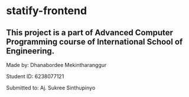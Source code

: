 # statify-frontend

## This project is a part of Advanced Computer Programming course of International School of Engineering.
Made by: Dhanabordee Mekintharanggur

Student ID: 6238077121

Submitted to: Aj. Sukree Sinthupinyo
